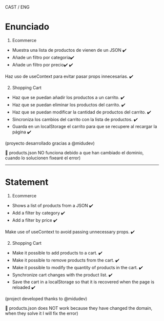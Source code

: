 CAST / ENG

# Enunciado

1. Ecommerce

- Muestra una lista de productos de vienen de un JSON ✔️​ 
- Añade un filtro por categoria✔️​ 
- Añade un filtro por precio✔️ ✔️​

Haz uso de useContext para evitar pasar props innecesarias. ✔️​

2. Shopping Cart

- Haz que se puedan añadir los productos a un carrito. ✔️​ 
- Haz que se puedan eliminar los productos del carrito. ✔️​
- Haz que se puedan modificar la cantidad de productos del carrito. ✔️​
- Sincroniza los cambios del carrito con la lista de productos. ✔️​
- Guarda en un localStorage el carrito para que se recupere al recargar la página ✔️​

<p>(proyecto desarrollado gracias a @midudev)</p>
<p>🔴​ products.json NO funciona debido a que han cambiado el dominio, cuando lo solucionen fixearé el error) </p>

---

# Statement

1. Ecommerce

- Shows a list of products from a JSON ✔️​
- Add a filter by category ✔️​
- Add a filter by price ✔️​

Make use of useContext to avoid passing unnecessary props. ✔️​

2. Shopping Cart

- Make it possible to add products to a cart. ✔️​
- Make it possible to remove products from the cart. ✔️​
- Make it possible to modify the quantity of products in the cart. ✔️​
- Synchronize cart changes with the product list. ✔️​ 
- Save the cart in a localStorage so that it is recovered when the page is reloaded ✔️​

<p>(project developed thanks to @midudev)</p>
<p>🔴​ products.json does NOT work because they have changed the domain, when they solve it I will fix the error)</p>
